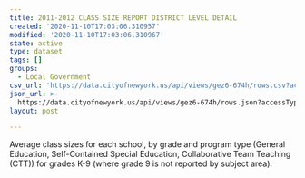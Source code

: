 ```yaml
---
title: 2011-2012 CLASS SIZE REPORT DISTRICT LEVEL DETAIL
created: '2020-11-10T17:03:06.310957'
modified: '2020-11-10T17:03:06.310967'
state: active
type: dataset
tags: []
groups:
  - Local Government
csv_url: 'https://data.cityofnewyork.us/api/views/gez6-674h/rows.csv?accessType=DOWNLOAD'
json_url: >-
  https://data.cityofnewyork.us/api/views/gez6-674h/rows.json?accessType=DOWNLOAD
layout: post

---
```

Average class sizes for each school, by grade and program type (General Education, Self-Contained Special Education, Collaborative Team Teaching (CTT)) for grades K-9 (where grade 9 is not reported by subject area).
